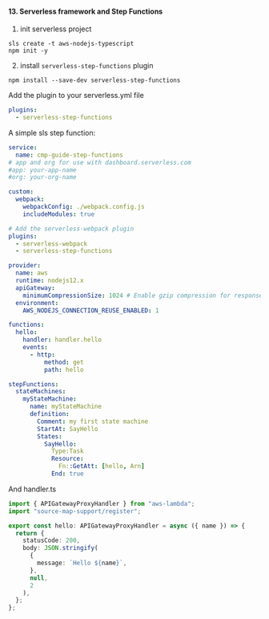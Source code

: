 #### 13. Serverless framework and Step Functions

1. init serverless project

```
sls create -t aws-nodejs-typescript
npm init -y
```

2. install `serverless-step-functions` plugin

```
npm install --save-dev serverless-step-functions
```

Add the plugin to your serverless.yml file

```yml
plugins:
  - serverless-step-functions
```

A simple sls step function:

```yml
service:
  name: cmp-guide-step-functions
# app and org for use with dashboard.serverless.com
#app: your-app-name
#org: your-org-name

custom:
  webpack:
    webpackConfig: ./webpack.config.js
    includeModules: true

# Add the serverless-webpack plugin
plugins:
  - serverless-webpack
  - serverless-step-functions

provider:
  name: aws
  runtime: nodejs12.x
  apiGateway:
    minimumCompressionSize: 1024 # Enable gzip compression for responses > 1 KB
  environment:
    AWS_NODEJS_CONNECTION_REUSE_ENABLED: 1

functions:
  hello:
    handler: handler.hello
    events:
      - http:
          method: get
          path: hello

stepFunctions:
  stateMachines:
    myStateMachine:
      name: myStateMachine
      definition:
        Comment: my first state machine
        StartAt: SayHello
        States:
          SayHello:
            Type:Task
            Resource:
              Fn::GetAtt: [hello, Arn]
            End: true

```

And handler.ts

```ts
import { APIGatewayProxyHandler } from "aws-lambda";
import "source-map-support/register";

export const hello: APIGatewayProxyHandler = async ({ name }) => {
  return {
    statusCode: 200,
    body: JSON.stringify(
      {
        message: `Hello ${name}`,
      },
      null,
      2
    ),
  };
};
```
